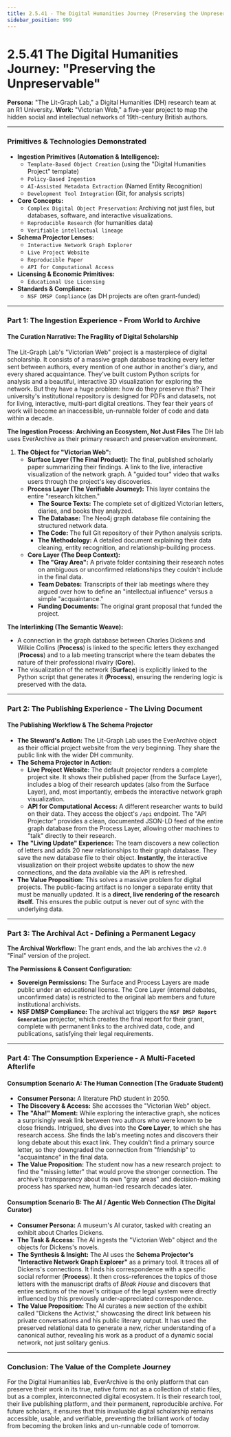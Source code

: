 ```yaml
---
title: 2.5.41 - The Digital Humanities Journey (Preserving the Unpreservable)
sidebar_position: 999
---
```


# 2.5.41 The Digital Humanities Journey: "Preserving the Unpreservable"

**Persona:** "The Lit-Graph Lab," a Digital Humanities (DH) research team at an R1 University.
**Work:** "Victorian Web," a five-year project to map the hidden social and intellectual networks of 19th-century British authors.

---

### **Primitives & Technologies Demonstrated**

*   **Ingestion Primitives (Automation & Intelligence):**
    *   `Template-Based Object Creation` (using the "Digital Humanities Project" template)
    *   `Policy-Based Ingestion`
    *   `AI-Assisted Metadata Extraction` (Named Entity Recognition)
    *   `Development Tool Integration` (Git, for analysis scripts)
*   **Core Concepts:**
    *   `Complex Digital Object Preservation`: Archiving not just files, but databases, software, and interactive visualizations.
    *   `Reproducible Research` (for humanities data)
    *   `Verifiable intellectual lineage`
*   **Schema Projector Lenses:**
    *   `Interactive Network Graph Explorer`
    *   `Live Project Website`
    *   `Reproducible Paper`
    *   `API for Computational Access`
*   **Licensing & Economic Primitives:**
    *   `Educational Use Licensing`
*   **Standards & Compliance:**
    *   `NSF DMSP Compliance` (as DH projects are often grant-funded)

---

### **Part 1: The Ingestion Experience - From World to Archive**

#### **The Curation Narrative: The Fragility of Digital Scholarship**
The Lit-Graph Lab's "Victorian Web" project is a masterpiece of digital scholarship. It consists of a massive graph database tracking every letter sent between authors, every mention of one author in another's diary, and every shared acquaintance. They've built custom Python scripts for analysis and a beautiful, interactive 3D visualization for exploring the network. But they have a huge problem: how do they preserve *this*? Their university's institutional repository is designed for PDFs and datasets, not for living, interactive, multi-part digital creations. They fear their years of work will become an inaccessible, un-runnable folder of code and data within a decade.

**The Ingestion Process: Archiving an Ecosystem, Not Just Files**
The DH lab uses EverArchive as their primary research and preservation environment.

1.  **The Object for "Victorian Web":**
    *   **Surface Layer (The Final Product):** The final, published scholarly paper summarizing their findings. A link to the live, interactive visualization of the network graph. A "guided tour" video that walks users through the project's key discoveries.
    *   **Process Layer (The Verifiable Journey):** This layer contains the entire "research kitchen."
        *   **The Source Texts:** The complete set of digitized Victorian letters, diaries, and books they analyzed.
        *   **The Database:** The Neo4j graph database file containing the structured network data.
        *   **The Code:** The full Git repository of their Python analysis scripts.
        *   **The Methodology:** A detailed document explaining their data cleaning, entity recognition, and relationship-building process.
    *   **Core Layer (The Deep Context):**
        *   **The "Gray Area":** A private folder containing their research notes on ambiguous or unconfirmed relationships they couldn't include in the final data.
        *   **Team Debates:** Transcripts of their lab meetings where they argued over how to define an "intellectual influence" versus a simple "acquaintance."
        *   **Funding Documents:** The original grant proposal that funded the project.

**The Interlinking (The Semantic Weave):**
*   A connection in the graph database between Charles Dickens and Wilkie Collins (**Process**) is linked to the specific letters they exchanged (**Process**) and to a lab meeting transcript where the team debates the nature of their professional rivalry (**Core**).
*   The visualization of the network (**Surface**) is explicitly linked to the Python script that generates it (**Process**), ensuring the rendering logic is preserved with the data.

---

### **Part 2: The Publishing Experience - The Living Document**

#### **The Publishing Workflow & The Schema Projector**
*   **The Steward's Action:** The Lit-Graph Lab uses the EverArchive object as their official project website from the very beginning. They share the public link with the wider DH community.
*   **The Schema Projector in Action:**
    *   **Live Project Website:** The default projector renders a complete project site. It shows their published paper (from the Surface Layer), includes a blog of their research updates (also from the Surface Layer), and, most importantly, embeds the interactive network graph visualization.
    *   **API for Computational Access:** A different researcher wants to build on their data. They access the object's `/api` endpoint. The "API Projector" provides a clean, documented JSON-LD feed of the entire graph database from the Process Layer, allowing other machines to "talk" directly to their research.
*   **The "Living Update" Experience:** The team discovers a new collection of letters and adds 20 new relationships to their graph database. They save the new database file to their object. **Instantly**, the interactive visualization on their project website updates to show the new connections, and the data available via the API is refreshed.
*   **The Value Proposition:** This solves a massive problem for digital projects. The public-facing artifact is no longer a separate entity that must be manually updated. It is a **direct, live rendering of the research itself.** This ensures the public output is never out of sync with the underlying data.

---

### **Part 3: The Archival Act - Defining a Permanent Legacy**

**The Archival Workflow:**
The grant ends, and the lab archives the `v2.0` "Final" version of the project.

**The Permissions & Consent Configuration:**
*   **Sovereign Permissions:** The Surface and Process Layers are made public under an educational license. The Core Layer (internal debates, unconfirmed data) is restricted to the original lab members and future institutional archivists.
*   **NSF DMSP Compliance:** The archival act triggers the **`NSF DMSP Report Generation`** projector, which creates the final report for their grant, complete with permanent links to the archived data, code, and publications, satisfying their legal requirements.

---

### **Part 4: The Consumption Experience - A Multi-Faceted Afterlife**

#### **Consumption Scenario A: The Human Connection (The Graduate Student)**
*   **Consumer Persona:** A literature PhD student in 2050.
*   **The Discovery & Access:** She accesses the "Victorian Web" object.
*   **The "Aha!" Moment:** While exploring the interactive graph, she notices a surprisingly weak link between two authors who were known to be close friends. Intrigued, she dives into the **Core Layer**, to which she has research access. She finds the lab's meeting notes and discovers their long debate about this exact link. They couldn't find a primary source letter, so they downgraded the connection from "friendship" to "acquaintance" in the final data.
*   **The Value Proposition:** The student now has a new research project: to find the "missing letter" that would prove the stronger connection. The archive's transparency about its own "gray areas" and decision-making process has sparked new, human-led research decades later.

#### **Consumption Scenario B: The AI / Agentic Web Connection (The Digital Curator)**
*   **Consumer Persona:** A museum's AI curator, tasked with creating an exhibit about Charles Dickens.
*   **The Task & Access:** The AI ingests the "Victorian Web" object and the objects for Dickens's novels.
*   **The Synthesis & Insight:** The AI uses the **Schema Projector's "Interactive Network Graph Explorer"** as a primary tool. It traces all of Dickens's connections. It finds his correspondence with a specific social reformer (**Process**). It then cross-references the topics of those letters with the manuscript drafts of *Bleak House* and discovers that entire sections of the novel's critique of the legal system were directly influenced by this previously under-appreciated correspondence.
*   **The Value Proposition:** The AI curates a new section of the exhibit called "Dickens the Activist," showcasing the direct link between his private conversations and his public literary output. It has used the preserved relational data to generate a new, richer understanding of a canonical author, revealing his work as a product of a dynamic social network, not just solitary genius.

---

### **Conclusion: The Value of the Complete Journey**
For the Digital Humanities lab, EverArchive is the only platform that can preserve their work in its true, native form: not as a collection of static files, but as a complex, interconnected digital ecosystem. It is their research tool, their live publishing platform, and their permanent, reproducible archive. For future scholars, it ensures that this invaluable digital scholarship remains accessible, usable, and verifiable, preventing the brilliant work of today from becoming the broken links and un-runnable code of tomorrow.